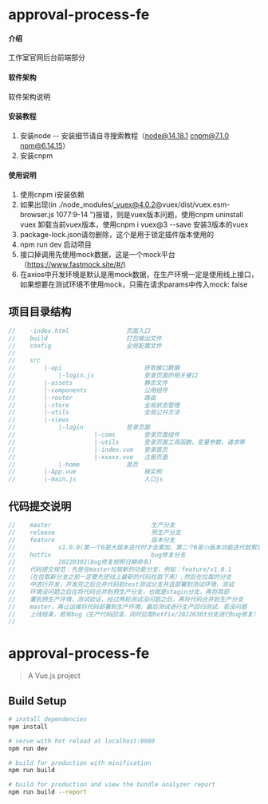 # approval-process-fe

#### 介绍
工作室官网后台前端部分

#### 软件架构
软件架构说明


#### 安装教程

1.  安装node -- 安装细节请自寻搜索教程（node@14.18.1 cnpm@7.1.0 npm@6.14.15）
2.  安装cnpm


#### 使用说明

1.  使用cnpm i安装依赖
2.  如果出现(in ./node_modules/_vuex@4.0.2@vuex/dist/vuex.esm-browser.js 1077:9-14 ")报错，则是vuex版本问题，使用cnpm uninstall vuex 卸载当前vuex版本，使用cnpm i vuex@3 --save 安装3版本的vuex
3.  package-lock.json请勿删除，这个是用于锁定插件版本使用的
4.  npm run dev 启动项目
5.  接口掉调用先使用mock数据，这是一个mock平台（https://www.fastmock.site/#/)
6.  在axios中开发环境是默认是用mock数据，在生产环境一定是使用线上接口，如果想要在测试环境不使用mock，只需在请求params中传入mock: false

## 项目目录结构
``` javascript
//    -index.html                页面入口
//    build                      打包输出文件
//    config                     全局配置文件
//    
//    src
//        |-api                       获取接口数据
//            |-login.js              登录页面的相关接口
//        |-assets                    静态文件
//        |-components                公用组件
//        |-router                    路由
//        |-store                     全局状态管理
//        |-utils                     全局公共方法
//        |-views
//            |-login            登录页面
//                      |-coms        登录页面组件
//                      |-utils       登录页面工具函数、变量参数、请求等
//                      |-index.vue   登录首页
//                      |-xxxxx.vue   注册页面
//            |-home             首页       
//        |-App.vue                   根实例
//        |-main.js                   入口js
```
## 代码提交说明
``` javascript
//    master                            生产分支
//    release                           预生产分支
//    feature                           版本分支
//            v1.0.0(第一个0是大版本迭代时才会累加，第二个0是小版本功能迭代就累加)
//    hotfix                            bug修复分支
//            20220302(bug修复按照日期命名)
//    代码提交规范：先是在master拉取新的功能分支，例如：feature/v1.0.1
//   （在拉取新分支之前一定要先把线上最新的代码拉取下来）,然后在拉取的分支
//    中进行开发，开发完之后合并代码到test测试分支并且部署到测试环境，测试
//    环境没问题之后在将代码合并到预生产分支，也就是stagin分支，再将其部
//    署到预生产环境，测试验证，经过两轮测试没问题之后，再将代码合并到生产分支
//    master，再让运维将代码部署到生产环境，最后测试进行生产回归测试，若没问题
//    上线结束，若有bug（生产代码回滚，同时拉取hotfix/20220303分支进行bug修复）
//   
```

# approval-process-fe

> A Vue.js project

## Build Setup

``` bash
# install dependencies
npm install

# serve with hot reload at localhost:8080
npm run dev

# build for production with minification
npm run build

# build for production and view the bundle analyzer report
npm run build --report
```

